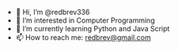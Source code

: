 - 👋 Hi, I’m @redbrev336
- 👀 I’m interested in Computer Programming
- 🌱 I’m currently learning Python and Java Script
- 📫 How to reach me: redbrev@gmail.com

<!---
redbrev336/redbrev336 is a ✨ special ✨ repository because its `README.md` (this file) appears on your GitHub profile.
You can click the Preview link to take a look at your changes.
--->
